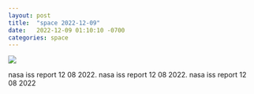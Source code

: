 ```yaml
---
layout: post
title:  "space 2022-12-09"
date:   2022-12-09 01:10:10 -0700
categories: space
---
```

<img src="{{site.baseurl}}/assets/img/space_2022_12_09.png">
<div><p>nasa iss report 12 08 2022. nasa iss report 12 08 2022. nasa iss report 12 08 2022</p></div>